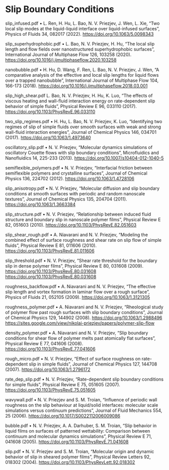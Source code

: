 # Slip Boundary Conditions

slip_infused.pdf
•	L. Ren, H. Hu, L. Bao, N. V. Priezjev, J. Wen, L. Xie, “Two local slip modes at the liquid-liquid interface over liquid-infused surfaces”, Physics of Fluids 34, 082017 (2022). https://doi.org/10.1063/5.0098343

slip_superhydrophobic.pdf
•	L. Bao, N. V. Priezjev, H. Hu, “The local slip length and flow fields over nanostructured superhydrophobic surfaces”, International Journal of Multiphase Flow 126, 103258 (2020). https://doi.org/10.1016/j.ijmultiphaseflow.2020.103258

nanobubble.pdf
•	H. Hu, D. Wang, F. Ren, L. Bao, N. V. Priezjev, J. Wen, “A comparative analysis of the effective and local slip lengths for liquid flows over a trapped nanobubble”, International Journal of Multiphase Flow 104, 166-173 (2018). https://doi.org/10.1016/j.ijmultiphaseflow.2018.03.001

slip_high_shear.pdf
L. Bao, N. V. Priezjev, H. Hu, K. Luo, “The effects of viscous heating and wall-fluid interaction energy on rate-dependent slip behavior of simple fluids”, Physical Review E 96, 033110 (2017). https://doi.org/10.1103/PhysRevE.96.033110

two_slip_regimes.pdf
•	H. Hu, L. Bao, N. V. Priezjev, K. Luo, “Identifying two regimes of slip of simple fluids over smooth surfaces with weak and strong wall-fluid interaction energies”, Journal of Chemical Physics 146, 034701 (2017). https://doi.org/10.1063/1.4973640

oscillatory_slip.pdf
•	N. V. Priezjev, “Molecular dynamics simulations of oscillatory Couette flows with slip boundary conditions”, Microfluidics and Nanofluidics 14, 225-233 (2013). https://doi.org/10.1007/s10404-012-1040-5

semiflexible_polymers.pdf
•	N. V. Priezjev, “Interfacial friction between semiflexible polymers and crystalline surfaces”, Journal of Chemical Physics 136, 224702 (2012). https://doi.org/10.1063/1.4728106

slip_anisotropy.pdf
•	N. V. Priezjev, “Molecular diffusion and slip boundary conditions at smooth surfaces with periodic and random nanoscale textures”, Journal of Chemical Physics 135, 204704 (2011).  https://doi.org/10.1063/1.3663384

slip_structure.pdf
•	N. V. Priezjev, “Relationship between induced fluid structure and boundary slip in nanoscale polymer films”, Physical Review E 82, 051603 (2010). https://doi.org/10.1103/PhysRevE.82.051603

slip_shear_rough.pdf
•	A. Niavarani and N. V. Priezjev, “Modeling the combined effect of surface roughness and shear rate on slip flow of simple fluids”, Physical Review E 81, 011606 (2010). https://doi.org/10.1103/PhysRevE.81.011606

slip_threshold.pdf
•	N. V. Priezjev, “Shear rate threshold for the boundary slip in dense polymer films”, Physical Review E 80, 031608 (2009). https://doi.org/10.1103/PhysRevE.80.031608
https://doi.org/10.1103/PhysRevE.80.031608

roughness_backflow.pdf
•	A. Niavarani and N. V. Priezjev, “The effective slip length and vortex formation in laminar flow over a rough surface”, Physics of Fluids 21, 052105 (2009). https://doi.org/10.1063/1.3121305

roughness_polymer.pdf
•	A. Niavarani and N. V. Priezjev, “Rheological study of polymer flow past rough surfaces with slip boundary conditions”, Journal of Chemical Physics 129, 144902 (2008). https://doi.org/10.1063/1.2988496  https://sites.google.com/view/nikolai-priezjev/papers/polymer-slip-flow

density_polymer.pdf
•	A. Niavarani and N. V. Priezjev, “Slip boundary conditions for shear flow of polymer melts past atomically flat surfaces”, Physical Review E 77, 041606 (2008). https://doi.org/10.1103/PhysRevE.77.041606

rough_micro.pdf
•	N. V. Priezjev, “Effect of surface roughness on rate-dependent slip in simple fluids”, Journal of Chemical Physics 127, 144708 (2007). https://doi.org/10.1063/1.2796172

rate_dep_slip.pdf
•	N. V. Priezjev, “Rate-dependent slip boundary conditions for simple fluids”, Physical Review E 75, 051605 (2007). https://doi.org/10.1103/PhysRevE.75.051605

wavywall.pdf
•	N. V. Priezjev and S. M. Troian, “Influence of periodic wall roughness on the slip behaviour at liquid/solid interfaces: molecular scale simulations versus continuum predictions”, Journal of Fluid Mechanics 554, 25 (2006). https://doi.org/10.1017/S0022112006009086

bubble.pdf
•	N. V. Priezjev, A. A. Darhuber, S. M. Troian, “Slip behavior in liquid films on surfaces of patterned wettability: Comparison between continuum and molecular dynamics simulations”, Physical Review E 71, 041608 (2005). https://doi.org/10.1103/PhysRevE.71.041608

slip.pdf
•	N. V. Priezjev and S. M. Troian, “Molecular origin and dynamic behavior of slip in sheared polymer films”, Physical Review Letters 92, 018302 (2004). https://doi.org/10.1103/PhysRevLett.92.018302

























